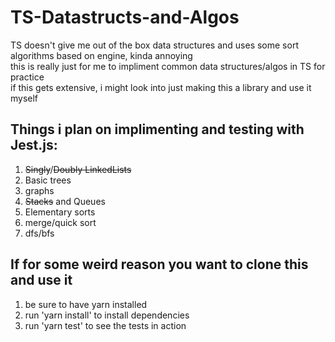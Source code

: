# TS-Datastructs-and-Algos

TS doesn't give me out of the box data structures and uses some sort algorithms based on engine, kinda annoying  
this is really just for me to impliment common data structures/algos in TS for practice  
if this gets extensive, i might look into just making this a library and use it myself  


## Things i plan on implimenting and testing with Jest.js:

1. ~~Singly~~/~~Doubly LinkedLists~~
2. Basic trees
3. graphs
4. ~~Stacks~~ and Queues
5. Elementary sorts
6. merge/quick sort
7. dfs/bfs

## If for some weird reason you want to clone this and use it
1. be sure to have yarn installed 
2. run 'yarn install' to install dependencies 
3. run 'yarn test' to see the tests in action
